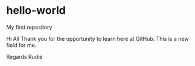 # hello-world
My first repository

Hi All
Thank you for the opportunity to learn here at GitHub.
This is a new field for me.

Regards
Rudie
